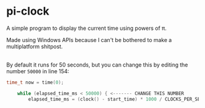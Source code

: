 # pi-clock
A simple program to display the current time using powers of π.

Made using Windows APIs because I can't be bothered to make a multiplatform shitpost.
<br/><br/>

By default it runs for 50 seconds, but you can change this by editing the number `50000` in line 154:

```c
time_t now = time(0);

    while (elapsed_time_ms < 50000) { <------- CHANGE THIS NUMBER
        elapsed_time_ms = (clock() - start_time) * 1000 / CLOCKS_PER_SEC; // Calculate elapsed time in milliseconds
```

